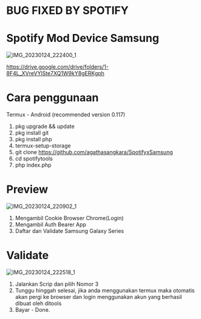 # BUG FIXED BY SPOTIFY

# Spotify Mod Device Samsung
![IMG_20230124_222400_1](https://user-images.githubusercontent.com/115182304/214334875-bc95ac66-814e-40d4-b0e6-468bcc271208.jpg)

https://drive.google.com/drive/folders/1-8F4L_XVreVYlSte7XQ1W9kY8gERKgph



# Cara penggunaan

Termux - Android (recommended version 0.117)

1. pkg upgrade && update
2. pkg install git
3. pkg install php
4. termux-setup-storage
5. git clone https://github.com/agathasangkara/SpotifyxSamsung
6. cd spotifytools
7. php index.php

# Preview
![IMG_20230124_220902_1](https://user-images.githubusercontent.com/115182304/214331697-c6d57f64-5045-4b2d-9fcb-58ff830adaa9.jpg)

1. Mengambil Cookie Browser Chrome(Login)
2. Mengambil Auth Bearer App
3. Daftar dan Validate Samsung Galaxy Series

# Validate
![IMG_20230124_222518_1](https://user-images.githubusercontent.com/115182304/214335191-b7e38295-6bbe-4bdb-a39a-d45442d4758a.jpg)

1. Jalankan Scrip dan pilih Nomor 3
2. Tunggu hinggah selesai, jika anda menggunakan termux maka otomatis akan pergi ke browser dan login menggunakan akun yang berhasil dibuat oleh ditools
3. Bayar - Done.
